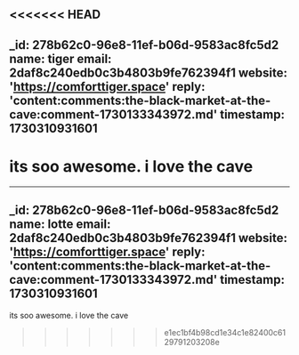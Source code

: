 <<<<<<< HEAD
---
_id: 278b62c0-96e8-11ef-b06d-9583ac8fc5d2
name: tiger
email: 2daf8c240edb0c3b4803b9fe762394f1
website: 'https://comforttiger.space'
reply: 'content:comments:the-black-market-at-the-cave:comment-1730133343972.md'
timestamp: 1730310931601
---
its soo awesome. i love the cave
=======
---
_id: 278b62c0-96e8-11ef-b06d-9583ac8fc5d2
name: lotte
email: 2daf8c240edb0c3b4803b9fe762394f1
website: 'https://comforttiger.space'
reply: 'content:comments:the-black-market-at-the-cave:comment-1730133343972.md'
timestamp: 1730310931601
---
its soo awesome. i love the cave
>>>>>>> e1ec1bf4b98cd1e34c1e82400c6129791203208e
